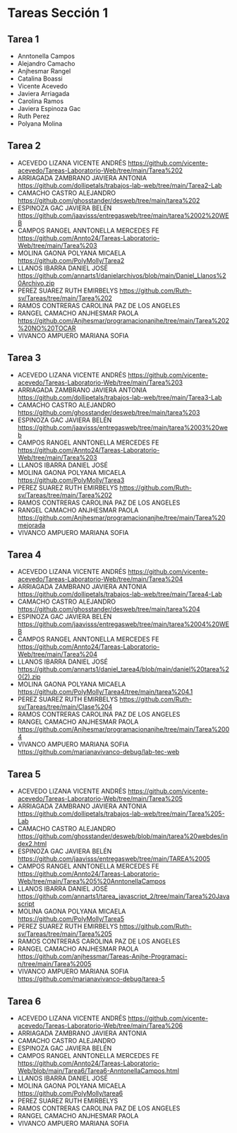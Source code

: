 # Tareas Sección 1

## Tarea 1
* Anntonella Campos
* Alejandro Camacho
* Anjhesmar Rangel
* Catalina Boassi
* Vicente Acevedo
* Javiera Arriagada
* Carolina Ramos
* Javiera Espinoza Gac
* Ruth Perez
* Polyana Molina

## Tarea 2
* ACEVEDO LIZANA VICENTE ANDRÉS https://github.com/vicente-acevedo/Tareas-Laboratorio-Web/tree/main/Tarea%202
* ARRIAGADA ZAMBRANO JAVIERA ANTONIA https://github.com/dollipetals/trabajos-lab-web/tree/main/Tarea2-Lab
* CAMACHO CASTRO ALEJANDRO https://github.com/ghosstander/desweb/tree/main/tarea%202
* ESPINOZA GAC JAVIERA BELÉN https://github.com/jaavisss/entregasweb/tree/main/tarea%2002%20WEB
* CAMPOS RANGEL ANNTONELLA MERCEDES FE https://github.com/Annto24/Tareas-Laboratorio-Web/tree/main/Tarea%203
* MOLINA GAONA POLYANA MICAELA https://github.com/PolyMolly/Tarea2
* LLANOS IBARRA DANIEL JOSÉ https://github.com/annarts1/danielarchivos/blob/main/Daniel_Llanos%20Archivo.zip
* PEREZ SUAREZ RUTH EMIRBELYS https://github.com/Ruth-sv/Tareas/tree/main/Tarea%202
* RAMOS CONTRERAS CAROLINA PAZ DE LOS ANGELES
* RANGEL CAMACHO ANJHESMAR PAOLA https://github.com/Anjhesmar/programacionanjhe/tree/main/Tarea%202%20NO%20TOCAR
* VIVANCO AMPUERO MARIANA SOFIA

## Tarea 3
* ACEVEDO LIZANA VICENTE ANDRÉS https://github.com/vicente-acevedo/Tareas-Laboratorio-Web/tree/main/Tarea%203
* ARRIAGADA ZAMBRANO JAVIERA ANTONIA https://github.com/dollipetals/trabajos-lab-web/tree/main/Tarea3-Lab
* CAMACHO CASTRO ALEJANDRO https://github.com/ghosstander/desweb/tree/main/tarea%203
* ESPINOZA GAC JAVIERA BELÉN https://github.com/jaavisss/entregasweb/tree/main/tarea%2003%20web
* CAMPOS RANGEL ANNTONELLA MERCEDES FE https://github.com/Annto24/Tareas-Laboratorio-Web/tree/main/Tarea%203 
* LLANOS IBARRA DANIEL JOSÉ
* MOLINA GAONA POLYANA MICAELA https://github.com/PolyMolly/Tarea3
* PEREZ SUAREZ RUTH EMIRBELYS https://github.com/Ruth-sv/Tareas/tree/main/Tarea%202
* RAMOS CONTRERAS CAROLINA PAZ DE LOS ANGELES
* RANGEL CAMACHO ANJHESMAR PAOLA https://github.com/Anjhesmar/programacionanjhe/tree/main/Tarea%20mejorada
* VIVANCO AMPUERO MARIANA SOFIA

## Tarea 4
* ACEVEDO LIZANA VICENTE ANDRÉS https://github.com/vicente-acevedo/Tareas-Laboratorio-Web/tree/main/Tarea%204
* ARRIAGADA ZAMBRANO JAVIERA ANTONIA https://github.com/dollipetals/trabajos-lab-web/tree/main/Tarea4-Lab
* CAMACHO CASTRO ALEJANDRO https://github.com/ghosstander/desweb/tree/main/tarea%204
* ESPINOZA GAC JAVIERA BELÉN https://github.com/jaavisss/entregasweb/tree/main/tarea%2004%20WEB
* CAMPOS RANGEL ANNTONELLA MERCEDES FE https://github.com/Annto24/Tareas-Laboratorio-Web/tree/main/Tarea%204
* LLANOS IBARRA DANIEL JOSÉ https://github.com/annarts1/daniel_tarea4/blob/main/daniel%20tarea%20(2).zip
* MOLINA GAONA POLYANA MICAELA https://github.com/PolyMolly/Tarea4/tree/main/tarea%204.1
* PEREZ SUAREZ RUTH EMIRBELYS https://github.com/Ruth-sv/Tareas/tree/main/Clase%204
* RAMOS CONTRERAS CAROLINA PAZ DE LOS ANGELES
* RANGEL CAMACHO ANJHESMAR PAOLA https://github.com/Anjhesmar/programacionanjhe/tree/main/Tarea%2004
* VIVANCO AMPUERO MARIANA SOFIA https://github.com/marianavivanco-debug/lab-tec-web

## Tarea 5
* ACEVEDO LIZANA VICENTE ANDRÉS https://github.com/vicente-acevedo/Tareas-Laboratorio-Web/tree/main/Tarea%205
* ARRIAGADA ZAMBRANO JAVIERA ANTONIA https://github.com/dollipetals/trabajos-lab-web/tree/main/Tarea%205-Lab
* CAMACHO CASTRO ALEJANDRO https://github.com/ghosstander/desweb/blob/main/tarea%20webdes/index2.html
* ESPINOZA GAC JAVIERA BELÉN https://github.com/jaavisss/entregasweb/tree/main/TAREA%2005
* CAMPOS RANGEL ANNTONELLA MERCEDES FE https://github.com/Annto24/Tareas-Laboratorio-Web/tree/main/Tarea%205%20AnntonellaCampos
* LLANOS IBARRA DANIEL JOSÉ https://github.com/annarts1/tarea_javascript_2/tree/main/Tarea%20Javascript
* MOLINA GAONA POLYANA MICAELA https://github.com/PolyMolly/Tarea5
* PEREZ SUAREZ RUTH EMIRBELYS https://github.com/Ruth-sv/Tareas/tree/main/Tarea%205
* RAMOS CONTRERAS CAROLINA PAZ DE LOS ANGELES
* RANGEL CAMACHO ANJHESMAR PAOLA https://github.com/anjhessmar/Tareas-Anjhe-Programaci-n/tree/main/Tarea%2005
* VIVANCO AMPUERO MARIANA SOFIA https://github.com/marianavivanco-debug/tarea-5

## Tarea 6
* ACEVEDO LIZANA VICENTE ANDRÉS https://github.com/vicente-acevedo/Tareas-Laboratorio-Web/tree/main/Tarea%206
* ARRIAGADA ZAMBRANO JAVIERA ANTONIA
* CAMACHO CASTRO ALEJANDRO
* ESPINOZA GAC JAVIERA BELÉN
* CAMPOS RANGEL ANNTONELLA MERCEDES FE https://github.com/Annto24/Tareas-Laboratorio-Web/blob/main/Tarea6/Tarea6-AnntonellaCampos.html
* LLANOS IBARRA DANIEL JOSÉ
* MOLINA GAONA POLYANA MICAELA https://github.com/PolyMolly/tarea6
* PEREZ SUAREZ RUTH EMIRBELYS
* RAMOS CONTRERAS CAROLINA PAZ DE LOS ANGELES
* RANGEL CAMACHO ANJHESMAR PAOLA
* VIVANCO AMPUERO MARIANA SOFIA
